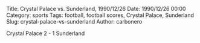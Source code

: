 Title: Crystal Palace vs. Sunderland, 1990/12/26
Date: 1990/12/26 00:00
Category: sports
Tags: football, football scores, Crystal Palace, Sunderland
Slug: crystal-palace-vs-sunderland
Author: carbonero


Crystal Palace 2 - 1 Sunderland
